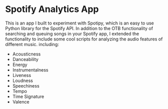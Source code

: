 # Spotify Analytics App

This is an app I built to experiment with Spotipy, which is an easy to use Python library for the Spotify API. In addition to the OTB functionality of searching and queuing songs in your Spotify app, I extended the functionality to include some cool scripts for analyzing the audio features of different music. including:

- Acousticness
- Danceability
- Energy
- Instrumentalness
- Liveness
- Loudness
- Speechiness
- Tempo
- Time Signature
- Valence
